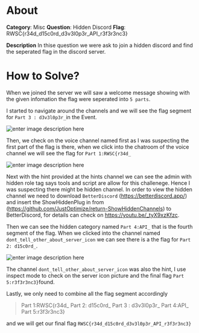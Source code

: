 ﻿# About
**Category**: Misc
**Question**: Hidden Discord
**Flag**: RWSC{r34d_d15c0rd_d3v3l0p3r_API_r3f3r3nc3}

**Description**
In thise question we were ask to join a hidden discord and find the seperated flag in the discord server.

# How to Solve?
When we joined the server we will saw a welcome message showing with the given infomation the flag were seperated into `5 parts`.  

I started to navigate around the channels and we will see the flag segment for `Part 3 : d3v3l0p3r_`in the Event.

![enter image description here](https://media.discordapp.net/attachments/1156219870975897671/1214973519830589470/image.png?ex=65fb0f44&is=65e89a44&hm=d2abfb5505fdbd322d957c55fa3a5ec97944e50e44cdde477d4c10b92693363b&=&format=webp&quality=lossless&width=965&height=601)

Then, we check on the voice channel named first as I was suspecting the first part of the flag is there, when we click into the chatroom of the voice channel we will see the flag for `Part 1:RWSC{r34d_`

![enter image description here](https://media.discordapp.net/attachments/1156219870975897671/1214974063286681600/image.png?ex=65fb0fc5&is=65e89ac5&hm=8be8226900e449e451fab837bf1d43b7eed5fed2f58a562304946643f08ed38f&=&format=webp&quality=lossless&width=651&height=488)

Next with the hint provided at the hints channel we can see the admin with hidden role tag says tools and script are allow for this challenege. Hence I was suspecting there might be hidden channel. In order to view the hidden channel we need to download 
`BetterDiscord` (https://betterdiscord.app/)
 and insert the ShowHiddenPlug in from (https://github.com/JustOptimize/return-ShowHiddenChannels) to BetterDiscord, for details can check on https://youtu.be/_tyX9xzKfzc.

Then we can see the hidden category named `Part 4:API_`  that is the fourth segment of the flag. When we clicked into the channel named `dont_tell_other_about_server_icon` we can see there is a the flag for `Part 2: d15c0rd_`.

![enter image description here](https://media.discordapp.net/attachments/1156219870975897671/1214977342129311754/image.png?ex=65fb12d3&is=65e89dd3&hm=832a1b3897b162d100b2e7f9b8a54aef17b484556d913f83586a8ae945615a11&=&format=webp&quality=lossless&width=1237&height=436)

The channel `dont_tell_other_about_server_icon` was also the hint, I use inspect mode to check on the server icon picture and the final flag `Part 5:r3f3r3nc3}`found.

Lastly, we only need to combine all the flag segment accordingly 

> Part 1:RWSC{r34d_ 
> Part 2: d15c0rd_ 
> Part 3 : d3v3l0p3r_ 
> Part 4:API_
> Part 5:r3f3r3nc3}

and we will get our final flag `RWSC{r34d_d15c0rd_d3v3l0p3r_API_r3f3r3nc3}`

